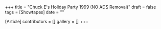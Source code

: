 +++
title = "Chuck E's Holiday Party 1999 (NO ADS Removal)"
draft = false
tags = [Showtapes]
date = ""

[Article]
contributors = []
gallery = []
+++